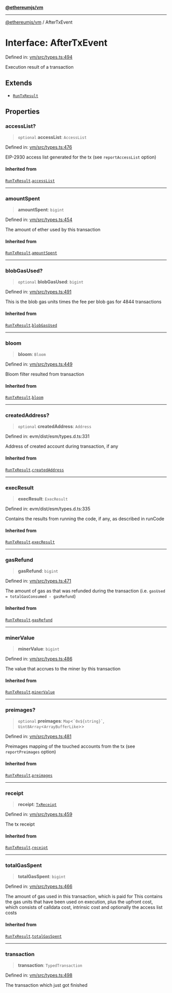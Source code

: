 [**@ethereumjs/vm**](../README.md)

***

[@ethereumjs/vm](../README.md) / AfterTxEvent

# Interface: AfterTxEvent

Defined in: [vm/src/types.ts:494](https://github.com/ethereumjs/ethereumjs-monorepo/blob/master/packages/vm/src/types.ts#L494)

Execution result of a transaction

## Extends

- [`RunTxResult`](RunTxResult.md)

## Properties

### accessList?

> `optional` **accessList**: `AccessList`

Defined in: [vm/src/types.ts:476](https://github.com/ethereumjs/ethereumjs-monorepo/blob/master/packages/vm/src/types.ts#L476)

EIP-2930 access list generated for the tx (see `reportAccessList` option)

#### Inherited from

[`RunTxResult`](RunTxResult.md).[`accessList`](RunTxResult.md#accesslist)

***

### amountSpent

> **amountSpent**: `bigint`

Defined in: [vm/src/types.ts:454](https://github.com/ethereumjs/ethereumjs-monorepo/blob/master/packages/vm/src/types.ts#L454)

The amount of ether used by this transaction

#### Inherited from

[`RunTxResult`](RunTxResult.md).[`amountSpent`](RunTxResult.md#amountspent)

***

### blobGasUsed?

> `optional` **blobGasUsed**: `bigint`

Defined in: [vm/src/types.ts:491](https://github.com/ethereumjs/ethereumjs-monorepo/blob/master/packages/vm/src/types.ts#L491)

This is the blob gas units times the fee per blob gas for 4844 transactions

#### Inherited from

[`RunTxResult`](RunTxResult.md).[`blobGasUsed`](RunTxResult.md#blobgasused)

***

### bloom

> **bloom**: `Bloom`

Defined in: [vm/src/types.ts:449](https://github.com/ethereumjs/ethereumjs-monorepo/blob/master/packages/vm/src/types.ts#L449)

Bloom filter resulted from transaction

#### Inherited from

[`RunTxResult`](RunTxResult.md).[`bloom`](RunTxResult.md#bloom)

***

### createdAddress?

> `optional` **createdAddress**: `Address`

Defined in: evm/dist/esm/types.d.ts:331

Address of created account during transaction, if any

#### Inherited from

[`RunTxResult`](RunTxResult.md).[`createdAddress`](RunTxResult.md#createdaddress)

***

### execResult

> **execResult**: `ExecResult`

Defined in: evm/dist/esm/types.d.ts:335

Contains the results from running the code, if any, as described in runCode

#### Inherited from

[`RunTxResult`](RunTxResult.md).[`execResult`](RunTxResult.md#execresult)

***

### gasRefund

> **gasRefund**: `bigint`

Defined in: [vm/src/types.ts:471](https://github.com/ethereumjs/ethereumjs-monorepo/blob/master/packages/vm/src/types.ts#L471)

The amount of gas as that was refunded during the transaction (i.e. `gasUsed = totalGasConsumed - gasRefund`)

#### Inherited from

[`RunTxResult`](RunTxResult.md).[`gasRefund`](RunTxResult.md#gasrefund)

***

### minerValue

> **minerValue**: `bigint`

Defined in: [vm/src/types.ts:486](https://github.com/ethereumjs/ethereumjs-monorepo/blob/master/packages/vm/src/types.ts#L486)

The value that accrues to the miner by this transaction

#### Inherited from

[`RunTxResult`](RunTxResult.md).[`minerValue`](RunTxResult.md#minervalue)

***

### preimages?

> `optional` **preimages**: `Map`\<`` `0x${string}` ``, `Uint8Array`\<`ArrayBufferLike`\>\>

Defined in: [vm/src/types.ts:481](https://github.com/ethereumjs/ethereumjs-monorepo/blob/master/packages/vm/src/types.ts#L481)

Preimages mapping of the touched accounts from the tx (see `reportPreimages` option)

#### Inherited from

[`RunTxResult`](RunTxResult.md).[`preimages`](RunTxResult.md#preimages)

***

### receipt

> **receipt**: [`TxReceipt`](../type-aliases/TxReceipt.md)

Defined in: [vm/src/types.ts:459](https://github.com/ethereumjs/ethereumjs-monorepo/blob/master/packages/vm/src/types.ts#L459)

The tx receipt

#### Inherited from

[`RunTxResult`](RunTxResult.md).[`receipt`](RunTxResult.md#receipt)

***

### totalGasSpent

> **totalGasSpent**: `bigint`

Defined in: [vm/src/types.ts:466](https://github.com/ethereumjs/ethereumjs-monorepo/blob/master/packages/vm/src/types.ts#L466)

The amount of gas used in this transaction, which is paid for
This contains the gas units that have been used on execution, plus the upfront cost,
which consists of calldata cost, intrinsic cost and optionally the access list costs

#### Inherited from

[`RunTxResult`](RunTxResult.md).[`totalGasSpent`](RunTxResult.md#totalgasspent)

***

### transaction

> **transaction**: `TypedTransaction`

Defined in: [vm/src/types.ts:498](https://github.com/ethereumjs/ethereumjs-monorepo/blob/master/packages/vm/src/types.ts#L498)

The transaction which just got finished
